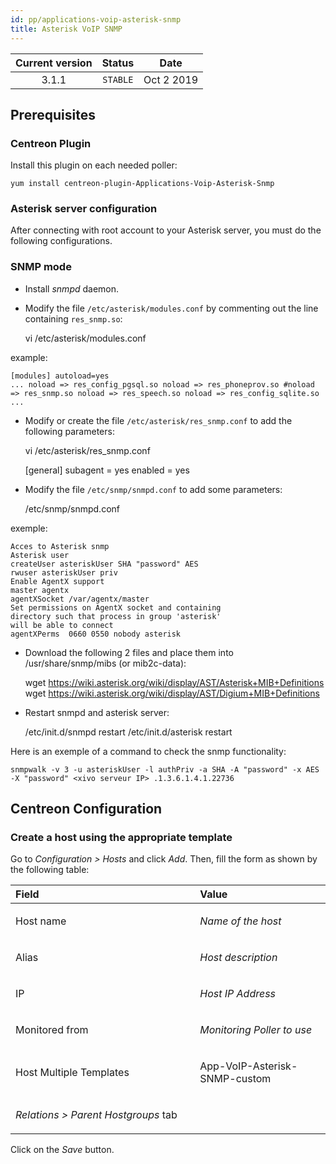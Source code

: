 ```yaml
---
id: pp/applications-voip-asterisk-snmp
title: Asterisk VoIP SNMP
---
```


| Current version | Status | Date |
| :-: | :-: | :-: |
| 3.1.1 | `STABLE` | Oct  2 2019 |

## Prerequisites
### Centreon Plugin
Install this plugin on each needed poller:

    yum install centreon-plugin-Applications-Voip-Asterisk-Snmp


### Asterisk server configuration
After connecting with root account to your Asterisk server, you must do
the following configurations.

### SNMP mode
* Install *snmpd* daemon.
* Modify the file `/etc/asterisk/modules.conf` by commenting out the
    line containing `res_snmp.so`:

    vi /etc/asterisk/modules.conf

example: 

    [modules] autoload=yes
    ... noload => res_config_pgsql.so noload => res_phoneprov.so #noload => res_snmp.so noload => res_speech.so noload => res_config_sqlite.so ...

* Modify or create the file `/etc/asterisk/res_snmp.conf` to add the following parameters:


    vi /etc/asterisk/res\_snmp.conf

    [general]
    subagent = yes
    enabled = yes

* Modify the file `/etc/snmp/snmpd.conf` to add some parameters:


    /etc/snmp/snmpd.conf

exemple:

    Acces to Asterisk snmp
    Asterisk user
    createUser asteriskUser SHA "password" AES
    rwuser asteriskUser priv
    Enable AgentX support
    master agentx
    agentXSocket /var/agentx/master
    Set permissions on AgentX socket and containing
    directory such that process in group 'asterisk'
    will be able to connect
    agentXPerms  0660 0550 nobody asterisk

* Download the following 2 files and place them into
    /usr/share/snmp/mibs (or mib2c-data):


    wget https://wiki.asterisk.org/wiki/display/AST/Asterisk+MIB+Definitions
    wget https://wiki.asterisk.org/wiki/display/AST/Digium+MIB+Definitions

* Restart snmpd and asterisk server:


    /etc/init.d/snmpd restart /etc/init.d/asterisk restart

Here is an exemple of a command to check the snmp functionality:

    snmpwalk -v 3 -u asteriskUser -l authPriv -a SHA -A "password" -x AES -X "password" <xivo serveur IP> .1.3.6.1.4.1.22736

## Centreon Configuration
### Create a host using the appropriate template
Go to *Configuration &gt; Hosts* and click *Add*. Then, fill the form as
shown by the following table:

<table>
<colgroup>
<col width="58%" />
<col width="41%" />
</colgroup>
<thead>
<tr class="header">
<th align="left">Field</th>
<th align="left">Value</th>
</tr>
</thead>
<tbody>
<tr class="odd">
<td align="left"><p>Host name</p></td>
<td align="left"><p><em>Name of the host</em></p></td>
</tr>
<tr class="even">
<td align="left"><p>Alias</p></td>
<td align="left"><p><em>Host description</em></p></td>
</tr>
<tr class="odd">
<td align="left"><p>IP</p></td>
<td align="left"><p><em>Host IP Address</em></p></td>
</tr>
<tr class="even">
<td align="left"><p>Monitored from</p></td>
<td align="left"><p><em>Monitoring Poller to use</em></p></td>
</tr>
<tr class="odd">
<td align="left"><p>Host Multiple Templates</p></td>
<td align="left"><p>App-VoIP-Asterisk-SNMP-custom</p></td>
</tr>
<tr class="even">
<td align="left"><p><em>Relations &gt; Parent Hostgroups</em> tab</p></td>
<td align="left"></td>
</tr>
</tbody>
</table>

Click on the *Save* button.

